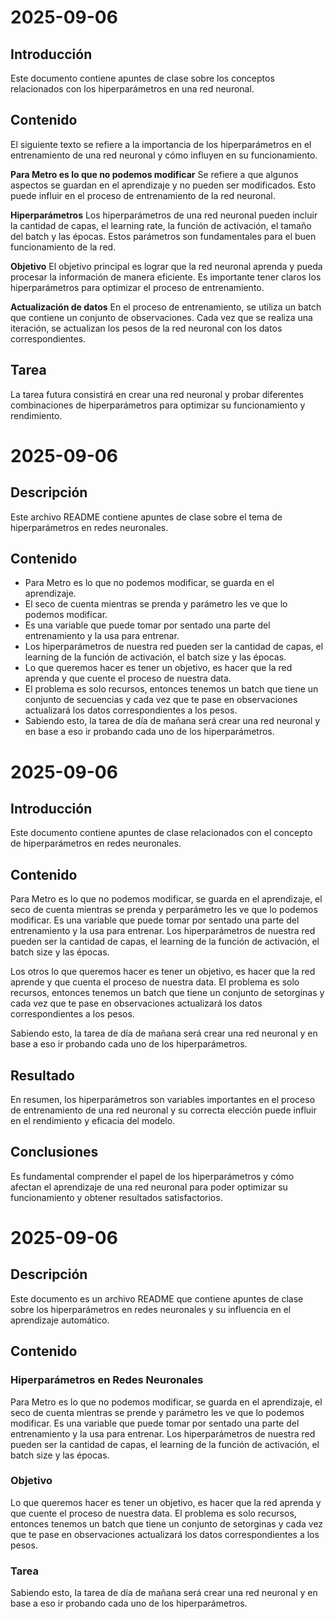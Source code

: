 # 2025-09-06

## Introducción
Este documento contiene apuntes de clase sobre los conceptos relacionados con los hiperparámetros en una red neuronal.

## Contenido
El siguiente texto se refiere a la importancia de los hiperparámetros en el entrenamiento de una red neuronal y cómo influyen en su funcionamiento.

**Para Metro es lo que no podemos modificar**
Se refiere a que algunos aspectos se guardan en el aprendizaje y no pueden ser modificados. Esto puede influir en el proceso de entrenamiento de la red neuronal.

**Hiperparámetros**
Los hiperparámetros de una red neuronal pueden incluir la cantidad de capas, el learning rate, la función de activación, el tamaño del batch y las épocas. Estos parámetros son fundamentales para el buen funcionamiento de la red.

**Objetivo**
El objetivo principal es lograr que la red neuronal aprenda y pueda procesar la información de manera eficiente. Es importante tener claros los hiperparámetros para optimizar el proceso de entrenamiento.

**Actualización de datos**
En el proceso de entrenamiento, se utiliza un batch que contiene un conjunto de observaciones. Cada vez que se realiza una iteración, se actualizan los pesos de la red neuronal con los datos correspondientes.

## Tarea
La tarea futura consistirá en crear una red neuronal y probar diferentes combinaciones de hiperparámetros para optimizar su funcionamiento y rendimiento.
# 2025-09-06

## Descripción
Este archivo README contiene apuntes de clase sobre el tema de hiperparámetros en redes neuronales.

## Contenido
- Para Metro es lo que no podemos modificar, se guarda en el aprendizaje.
- El seco de cuenta mientras se prenda y parámetro les ve que lo podemos modificar.
- Es una variable que puede tomar por sentado una parte del entrenamiento y la usa para entrenar.
- Los hiperparámetros de nuestra red pueden ser la cantidad de capas, el learning de la función de activación, el batch size y las épocas.
- Lo que queremos hacer es tener un objetivo, es hacer que la red aprenda y que cuente el proceso de nuestra data.
- El problema es solo recursos, entonces tenemos un batch que tiene un conjunto de secuencias y cada vez que te pase en observaciones actualizará los datos correspondientes a los pesos.
- Sabiendo esto, la tarea de día de mañana será crear una red neuronal y en base a eso ir probando cada uno de los hiperparámetros.
# 2025-09-06

## Introducción
Este documento contiene apuntes de clase relacionados con el concepto de hiperparámetros en redes neuronales.

## Contenido
Para Metro es lo que no podemos modificar, se guarda en el aprendizaje, el seco de cuenta mientras se prenda y perparámetro les ve que lo podemos modificar. Es una variable que puede tomar por sentado una parte del entrenamiento y la usa para entrenar. Los hiperparámetros de nuestra red pueden ser la cantidad de capas, el learning de la función de activación, el batch size y las épocas. 

Los otros lo que queremos hacer es tener un objetivo, es hacer que la red aprende y que cuenta el proceso de nuestra data. El problema es solo recursos, entonces tenemos un batch que tiene un conjunto de setorginas y cada vez que te pase en observaciones actualizará los datos correspondientes a los pesos. 

Sabiendo esto, la tarea de día de mañana será crear una red neuronal y en base a eso ir probando cada uno de los hiperparámetros.

## Resultado
En resumen, los hiperparámetros son variables importantes en el proceso de entrenamiento de una red neuronal y su correcta elección puede influir en el rendimiento y eficacia del modelo.

## Conclusiones
Es fundamental comprender el papel de los hiperparámetros y cómo afectan el aprendizaje de una red neuronal para poder optimizar su funcionamiento y obtener resultados satisfactorios.
# 2025-09-06

## Descripción
Este documento es un archivo README que contiene apuntes de clase sobre los hiperparámetros en redes neuronales y su influencia en el aprendizaje automático.

## Contenido

### Hiperparámetros en Redes Neuronales
Para Metro es lo que no podemos modificar, se guarda en el aprendizaje, el seco de cuenta mientras se prende y parámetro les ve que lo podemos modificar. Es una variable que puede tomar por sentado una parte del entrenamiento y la usa para entrenar. Los hiperparámetros de nuestra red pueden ser la cantidad de capas, el learning de la función de activación, el batch size y las épocas.

### Objetivo
Lo que queremos hacer es tener un objetivo, es hacer que la red aprenda y que cuente el proceso de nuestra data. El problema es solo recursos, entonces tenemos un batch que tiene un conjunto de setorginas y cada vez que te pase en observaciones actualizará los datos correspondientes a los pesos.

### Tarea
Sabiendo esto, la tarea de día de mañana será crear una red neuronal y en base a eso ir probando cada uno de los hiperparámetros.
